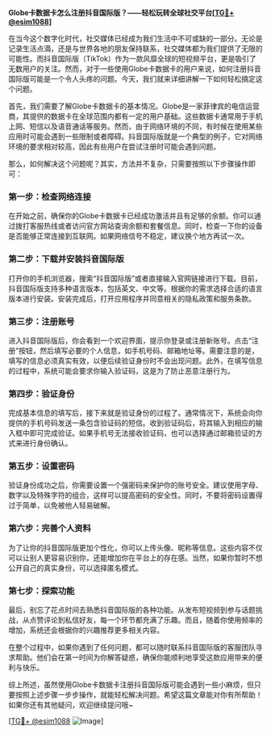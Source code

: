 **Globe卡数据卡怎么注册抖音国际版？——轻松玩转全球社交平台[[TG💪+ @esim1088](https://t.me/s/esim1088)]**

在当今这个数字化时代，社交媒体已经成为我们生活中不可或缺的一部分。无论是记录生活点滴，还是与世界各地的朋友保持联系，社交媒体都为我们提供了无限的可能性。而抖音国际版（TikTok）作为一款风靡全球的短视频平台，更是吸引了无数用户的关注。然而，对于一些使用Globe卡数据卡的用户来说，如何注册抖音国际版可能是一个令人头疼的问题。今天，我们就来详细讲解一下如何轻松搞定这个问题。

首先，我们需要了解Globe卡数据卡的基本情况。Globe是一家菲律宾的电信运营商，其提供的数据卡在全球范围内都有一定的用户基础。这些数据卡通常用于手机上网、短信以及语音通话等服务。然而，由于网络环境的不同，有时候在使用某些应用时可能会遇到一些限制或者障碍。抖音国际版就是一个典型的例子，它对网络环境的要求相对较高，因此有些用户在尝试注册时可能会遇到问题。

那么，如何解决这个问题呢？其实，方法并不复杂，只需要按照以下步骤操作即可：

### 第一步：检查网络连接

在开始之前，确保你的Globe卡数据卡已经成功激活并且有足够的余额。你可以通过拨打客服热线或者访问官方网站查询余额和套餐信息。同时，检查一下你的设备是否能够正常连接到互联网。如果网络信号不稳定，建议换个地方再试一次。

### 第二步：下载并安装抖音国际版

打开你的手机浏览器，搜索“抖音国际版”或者直接输入官网链接进行下载。目前，抖音国际版支持多种语言版本，包括英文、中文等。根据你的需求选择合适的语言版本进行安装。安装完成后，打开应用程序并同意相关的隐私政策和服务条款。

### 第三步：注册账号

进入抖音国际版后，你会看到一个欢迎界面，提示你登录或注册新账号。点击“注册”按钮，然后填写必要的个人信息，如手机号码、邮箱地址等。需要注意的是，填写的信息必须真实有效，以便后续验证身份时不会出现问题。此外，在填写信息的过程中，系统可能会要求你输入验证码，这是为了防止恶意注册行为。

### 第四步：验证身份

完成基本信息的填写后，接下来就是验证身份的过程了。通常情况下，系统会向你提供的手机号码发送一条包含验证码的短信。收到验证码后，将其输入到相应的输入框中即可完成验证。如果手机号无法接收验证码，也可以选择通过邮箱验证的方式来进行身份确认。

### 第五步：设置密码

验证身份成功之后，你需要设置一个强密码来保护你的账号安全。建议使用字母、数字以及特殊字符的组合，这样可以提高密码的安全性。同时，不要将密码设置得过于简单，以免被他人轻易破解。

### 第六步：完善个人资料

为了让你的抖音国际版更加个性化，你可以上传头像、昵称等信息。这些内容不仅可以让别人更容易识别你，还能增加你在平台上的存在感。当然，如果你暂时不想公开自己的真实身份，可以选择匿名模式。

### 第七步：探索功能

最后，别忘了花点时间去熟悉抖音国际版的各种功能。从发布短视频到参与话题挑战，从点赞评论到私信好友，每一个环节都充满了乐趣。而且，随着你使用频率的增加，系统还会根据你的兴趣推荐更多相关内容。

在整个过程中，如果你遇到了任何问题，都可以随时联系抖音国际版的客服团队寻求帮助。他们会在第一时间为你解答疑惑，确保你能顺利地享受这款应用带来的便利与快乐。

综上所述，虽然使用Globe卡数据卡注册抖音国际版可能会遇到一些小麻烦，但只要按照上述步骤一步步操作，就能轻松解决问题。希望这篇文章能对你有所帮助！如果你还有其他疑问，欢迎继续提问哦~

[[TG💪+ @esim1088](https://t.me/s/esim1088) ![Image](https://i.postimg.cc/4NQfJmqS/Snipaste-2025-05-13-00-14-12.png)]